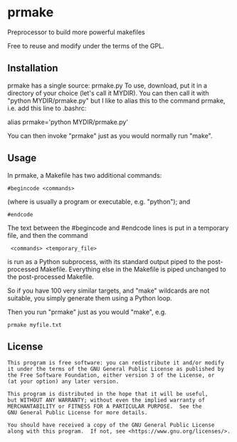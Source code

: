 # prmake
Preprocessor to build more powerful makefiles

Free to reuse and modify under the terms of the GPL.

Installation
------------
prmake has a single source: prmake.py
To use, download, put it in a directory of your choice (let's call it MYDIR).
You can then call it with "python MYDIR/prmake.py"
but I like to alias this to the command prmake, i.e. add this line to .bashrc:

alias prmake='python MYDIR/prmake.py'

You can then invoke "prmake" just as you would normally run "make".

Usage
-----
In prmake, a Makefile has two additional commands:

    #begincode <commands>

(where <commands> is usually a program or executable, e.g. "python"); and

    #endcode

The text between the #begincode and #endcode lines is put in a temporary file,
and then the command

     <commands> <temporary_file>

is run as a Python subprocess,
with its standard output piped to the post-processed Makefile.
Everything else in the Makefile is piped unchanged to the post-processed Makefile.

So if you have 100 very similar targets, and "make" wildcards are not suitable,
you simply generate them using a Python loop.

Then you run "prmake" just as you would "make", e.g.

    prmake myfile.txt

License
-------
    This program is free software: you can redistribute it and/or modify
    it under the terms of the GNU General Public License as published by
    the Free Software Foundation, either version 3 of the License, or
    (at your option) any later version.

    This program is distributed in the hope that it will be useful,
    but WITHOUT ANY WARRANTY; without even the implied warranty of
    MERCHANTABILITY or FITNESS FOR A PARTICULAR PURPOSE.  See the
    GNU General Public License for more details.

    You should have received a copy of the GNU General Public License
    along with this program.  If not, see <https://www.gnu.org/licenses/>.
